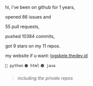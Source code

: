 hi, i've been on github for 1 years,

opened 86 issues and

55 pull requests,

pushed 10384 commits,

got 9 stars on my 11 repos.

my website if u want: [logskele.thedev.id](https://logskele.thedev.id)

`🔵 python` `🟠 html` `🟤 java`

> ###### including the private repos

